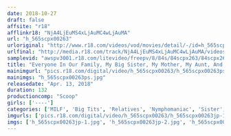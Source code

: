 ```yaml
---
date: 2018-10-27
draft: false
affsite: "r18"
afflinkr18: "NjA4LjEuMS4xLjAuMC4wLjAuMA"
url: "h_565scpx00263"
urloriginal: "http://www.r18.com/videos/vod/movies/detail/-/id=h_565scpx00263"
urlfinal: "http://media.r18.com/track/NjA4LjEuMS4xLjAuMC4wLjAuMA/videos/vod/movies/detail/-/id=h_565scpx00263"
samplevid: "awspv3001.r18.com/litevideo/freepv/8/84s/84scpx263/84scpx263_dmb_w.mp4"
title: "Everyone In Our Family, My Big Sister, My Mother, My Aunt, And I, Are All Ultra Orgasmic Sex-Crazed Maniacs! And Ultimately, We Started Fucking Each Other! No Matter How Many Times We Cum, The Fucking Never Stops! Incest? Who The Fuck Cares! A Perverted Family's Ultra Heavyweight Infinite Creampies Fuck Fest!"
mainimgurl: "pics.r18.com/digital/video/h_565scpx00263/h_565scpx00263ps.jpg"
mainimgs: "h_565scpx00263ps.jpg"
releasedate: "Apr. 13, 2018"
duration: 132
productioncomp: "Scoop"
girls: ['----']
categories: ['MILF', 'Big Tits', 'Relatives', 'Nymphomaniac', 'Sister', 'Creampie', 'Masturbation', 'Hi-Def']
imgurls: ['pics.r18.com/digital/video/h_565scpx00263/h_565scpx00263jp-1.jpg', 'pics.r18.com/digital/video/h_565scpx00263/h_565scpx00263jp-2.jpg', 'pics.r18.com/digital/video/h_565scpx00263/h_565scpx00263jp-3.jpg', 'pics.r18.com/digital/video/h_565scpx00263/h_565scpx00263jp-4.jpg', 'pics.r18.com/digital/video/h_565scpx00263/h_565scpx00263jp-5.jpg', 'pics.r18.com/digital/video/h_565scpx00263/h_565scpx00263jp-6.jpg', 'pics.r18.com/digital/video/h_565scpx00263/h_565scpx00263jp-7.jpg', 'pics.r18.com/digital/video/h_565scpx00263/h_565scpx00263jp-8.jpg', 'pics.r18.com/digital/video/h_565scpx00263/h_565scpx00263jp-9.jpg', 'pics.r18.com/digital/video/h_565scpx00263/h_565scpx00263jp-10.jpg', 'pics.r18.com/digital/video/h_565scpx00263/h_565scpx00263jp-11.jpg', 'pics.r18.com/digital/video/h_565scpx00263/h_565scpx00263jp-12.jpg', 'pics.r18.com/digital/video/h_565scpx00263/h_565scpx00263jp-13.jpg', 'pics.r18.com/digital/video/h_565scpx00263/h_565scpx00263jp-14.jpg', 'pics.r18.com/digital/video/h_565scpx00263/h_565scpx00263jp-15.jpg', 'pics.r18.com/digital/video/h_565scpx00263/h_565scpx00263jp-16.jpg', 'pics.r18.com/digital/video/h_565scpx00263/h_565scpx00263jp-17.jpg', 'pics.r18.com/digital/video/h_565scpx00263/h_565scpx00263jp-18.jpg', 'pics.r18.com/digital/video/h_565scpx00263/h_565scpx00263jp-19.jpg', 'pics.r18.com/digital/video/h_565scpx00263/h_565scpx00263jp-20.jpg']
imgs: ['h_565scpx00263jp-1.jpg', 'h_565scpx00263jp-2.jpg', 'h_565scpx00263jp-3.jpg', 'h_565scpx00263jp-4.jpg', 'h_565scpx00263jp-5.jpg', 'h_565scpx00263jp-6.jpg', 'h_565scpx00263jp-7.jpg', 'h_565scpx00263jp-8.jpg', 'h_565scpx00263jp-9.jpg', 'h_565scpx00263jp-10.jpg', 'h_565scpx00263jp-11.jpg', 'h_565scpx00263jp-12.jpg', 'h_565scpx00263jp-13.jpg', 'h_565scpx00263jp-14.jpg', 'h_565scpx00263jp-15.jpg', 'h_565scpx00263jp-16.jpg', 'h_565scpx00263jp-17.jpg', 'h_565scpx00263jp-18.jpg', 'h_565scpx00263jp-19.jpg', 'h_565scpx00263jp-20.jpg']
---
```


